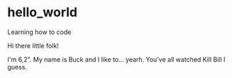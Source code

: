 # hello_world
Learning how to code

Hi there little folk! 

I'm 6,2". My name is Buck and I like to... yearh. You've all watched Kill Bill I guess.
